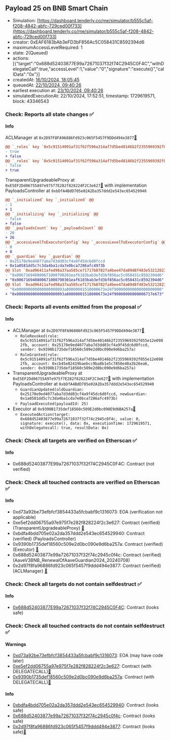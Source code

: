 ## Payload 25 on BNB Smart Chain

- Simulation: [https://dashboard.tenderly.co/me/simulator/b555c5af-f208-4842-abfc-729ced00f733](https://dashboard.tenderly.co/me/simulator/b555c5af-f208-4842-abfc-729ced00f733)
- creator: 0xEAF6183bAb3eFD3bF856Ac5C058431C8592394d6
- maximumAccessLevelRequired: 1
- state: 2(Queued)
- actions: [{"target":"0x688d52403877E99a72671037f32f74C2945C0F4C","withDelegateCall":true,"accessLevel":1,"value":"0","signature":"execute()","callData":"0x"}]
- createdAt: [16/10/2024, 18:05:45](https://bscscan.com/tx/0xcaf19951828d7f845ca0954aae6724e42580af0079ccc365745456d1f1cb2607)
- queuedAt: [22/10/2024, 09:40:26](https://bscscan.com/tx/0x670ccfc99dfc023c33c03c1579af5a50ec4996c8cda0ca31f5e4e74d570949ce)
- earliest execution at: [23/10/2024, 09:40:26](https://www.epochconverter.com/countdown?q=1729676426)
- simulatedExecutionAt: 22/10/2024, 17:52:51, timestamp: 1729619571, block: 43346543
### Check: Reports all state changes :white_check_mark:

#### Info


ACLManager at `0x2D97F8FA96886Fd923c065F5457F9DDd494e3877`[:ghost:](https://github.com/bgd-labs/aave-address-book "AaveV3BNB.ACL_MANAGER")
```diff
@@ `_roles` key `0x5c91514091af31f62f596a314af7d5be40146b2f2355969392f055e12e0982fb.members.0x25170e9ed4077aba7d3dd03cf4a9f45dc6d0fccd` @@
- true
+ false
@@ `_roles` key `0x5c91514091af31f62f596a314af7d5be40146b2f2355969392f055e12e0982fb.members.0xcb45e82419baebcc9ba8b1e5c7858e48a3b26ea6` @@
- false
+ true
```

TransparentUpgradeableProxy at `0xE5EF2Dd06755A97e975f7E282f828224F2C3e627`[:ghost:](https://github.com/bgd-labs/aave-address-book "GovernanceV3BNB.PAYLOADS_CONTROLLER") with implementation PayloadsController at `0xbDfA4BdD705e02A2Da357ddd2e543ec654529940`
```diff
@@ `_initialized` key `_initialized` @@
- 1
+ 1
@@ `_initializing` key `_initializing` @@
- false
+ false
@@ `_payloadsCount` key `_payloadsCount` @@
- 26
+ 26
@@ `_accessLevelToExecutorConfig` key `_accessLevelToExecutorConfig` @@
- 0
+ 0
@@ `_guardian` key `_guardian` @@
- 0x25170e9ed4077aba7d3dd03cf4a9f45dc6d0fccd
+ 0x1a0581dd5c7c3da4ba1cda7e0bca7286afc4973b
@@ Slot `0xad96411afed98a37aa585ce71717b0782fa4bee47da09d8f483e532128238611` @@
- "0x006716940800671000790201eaf6183bab3efd3bf856ac5c058431c8592394d6"
+ "0x006716940800671000790301eaf6183bab3efd3bf856ac5c058431c8592394d6"
@@ Slot `0xad96411afed98a37aa585ce71717b0782fa4bee47da09d8f483e532128238612` @@
- "0x000000000000000000093a80000001518000673e24f900000000000000000000"
+ "0x000000000000000000093a80000001518000673e24f90000000000006717e673"
```


### Check: Reports all events emitted from the proposal :white_check_mark:

#### Info

- ACLManager at `0x2D97F8FA96886Fd923c065F5457F9DDd494e3877`[:ghost:](https://github.com/bgd-labs/aave-address-book "AaveV3BNB.ACL_MANAGER")
  - `RoleRevoked(role: 0x5c91514091af31f62f596a314af7d5be40146b2f2355969392f055e12e0982fb, account: 0x25170e9ed4077aba7d3dd03cf4a9f45dc6d0fccd, sender: 0x9390b1735def18560c509e2d0bc090e9d6ba257a)`
  - `RoleGranted(role: 0x5c91514091af31f62f596a314af7d5be40146b2f2355969392f055e12e0982fb, account: 0xcb45e82419baebcc9ba8b1e5c7858e48a3b26ea6, sender: 0x9390b1735def18560c509e2d0bc090e9d6ba257a)`
- TransparentUpgradeableProxy at `0xE5EF2Dd06755A97e975f7E282f828224F2C3e627`[:ghost:](https://github.com/bgd-labs/aave-address-book "GovernanceV3BNB.PAYLOADS_CONTROLLER") with implementation PayloadsController at `0xbDfA4BdD705e02A2Da357ddd2e543ec654529940`
  - `GuardianUpdated(oldGuardian: 0x25170e9ed4077aba7d3dd03cf4a9f45dc6d0fccd, newGuardian: 0x1a0581dd5c7c3da4ba1cda7e0bca7286afc4973b)`
  - `PayloadExecuted(payloadId: 25)`
- Executor at `0x9390B1735def18560c509E2d0bc090E9d6BA257a`[:ghost:](https://github.com/bgd-labs/aave-address-book "AaveV3BNB.ACL_ADMIN, GovernanceV3BNB.EXECUTOR_LVL_1")
  - `ExecutedAction(target: 0x688d52403877e99a72671037f32f74c2945c0f4c, value: 0, signature: execute(), data: 0x, executionTime: 1729619571, withDelegatecall: true, resultData: 0x)`

### Check: Check all targets are verified on Etherscan :white_check_mark:

#### Info

- 0x688d52403877E99a72671037f32f74C2945C0F4C: Contract (not verified) 

### Check: Check all touched contracts are verified on Etherscan :white_check_mark:

#### Info

- 0xd73a92be73efbfcf3854433a5fcbabf9c1316073: EOA (verification not applicable)
- 0xe5ef2dd06755a97e975f7e282f828224f2c3e627: Contract (verified) (TransparentUpgradeableProxy) [:ghost:](https://github.com/bgd-labs/aave-address-book "GovernanceV3BNB.PAYLOADS_CONTROLLER")
- 0xbdfa4bdd705e02a2da357ddd2e543ec654529940: Contract (verified) (PayloadsController) 
- 0x9390b1735def18560c509e2d0bc090e9d6ba257a: Contract (verified) (Executor) [:ghost:](https://github.com/bgd-labs/aave-address-book "AaveV3BNB.ACL_ADMIN, GovernanceV3BNB.EXECUTOR_LVL_1")
- 0x688d52403877e99a72671037f32f74c2945c0f4c: Contract (verified) (AaveV3BNB_RenewalOfAaveGuardian2024_20240708) 
- 0x2d97f8fa96886fd923c065f5457f9ddd494e3877: Contract (verified) (ACLManager) [:ghost:](https://github.com/bgd-labs/aave-address-book "AaveV3BNB.ACL_MANAGER")

### Check: Check all targets do not contain selfdestruct :white_check_mark:

#### Info

- [0x688d52403877E99a72671037f32f74C2945C0F4C](https://bscscan.com/address/0x688d52403877E99a72671037f32f74C2945C0F4C): Contract (looks safe)

### Check: Check all touched contracts do not contain selfdestruct :white_check_mark:

#### Warnings

- [0xd73a92be73efbfcf3854433a5fcbabf9c1316073](https://bscscan.com/address/0xd73a92be73efbfcf3854433a5fcbabf9c1316073): EOA (may have code later)
- [0xe5ef2dd06755a97e975f7e282f828224f2c3e627](https://bscscan.com/address/0xe5ef2dd06755a97e975f7e282f828224f2c3e627): Contract (with DELEGATECALL)[:ghost:](https://github.com/bgd-labs/aave-address-book "GovernanceV3BNB.PAYLOADS_CONTROLLER")
- [0x9390b1735def18560c509e2d0bc090e9d6ba257a](https://bscscan.com/address/0x9390b1735def18560c509e2d0bc090e9d6ba257a): Contract (with DELEGATECALL)[:ghost:](https://github.com/bgd-labs/aave-address-book "AaveV3BNB.ACL_ADMIN, GovernanceV3BNB.EXECUTOR_LVL_1")

#### Info

- [0xbdfa4bdd705e02a2da357ddd2e543ec654529940](https://bscscan.com/address/0xbdfa4bdd705e02a2da357ddd2e543ec654529940): Contract (looks safe)
- [0x688d52403877e99a72671037f32f74c2945c0f4c](https://bscscan.com/address/0x688d52403877e99a72671037f32f74c2945c0f4c): Contract (looks safe)
- [0x2d97f8fa96886fd923c065f5457f9ddd494e3877](https://bscscan.com/address/0x2d97f8fa96886fd923c065f5457f9ddd494e3877): Contract (looks safe)[:ghost:](https://github.com/bgd-labs/aave-address-book "AaveV3BNB.ACL_MANAGER")

